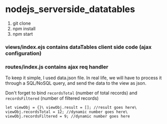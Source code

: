 # nodejs_serverside_datatables
1. git clone 
2. npm install
3. npm start

### views/index.ejs contains dataTables client side code (ajax configuration)
### routes/index.js contains ajax req handler
To keep it simple, I used data.json file. In real life, we will have to process it through a SQL/NoSQL query, 
and send the data to the view as json.

Don't forget to bind `recordsTotal` (number of total records) and `recordsFiltered` (number of filtered records)

`let viewObj = {}\
  viewObj.result = []; //result goes here\
  viewObj.recordsTotal = 12; //dynamic number goes here\
  viewObj.recordsFiltered = 9; //dynamic number goes here`
